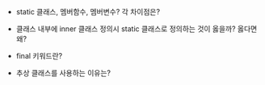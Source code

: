 + static 클래스, 멤버함수, 멤버변수? 각 차이점은?

+ 클래스 내부에 inner 클래스 정의시 static 클래스로 정의하는 것이 옳을까? 옳다면 왜?

+ final 키워드란?

+ 추상 클래스를 사용하는 이유는?
